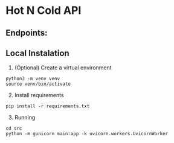 # Hot N Cold API

## Endpoints:

## Local Instalation

1. (Optional) Create a virtual environment
```
python3 -m venv venv
source venv/bin/activate
```

2. Install requirements
```
pip install -r requirements.txt
```

3. Running 
```
cd src
python -m gunicorn main:app -k uvicorn.workers.UvicornWorker
```
